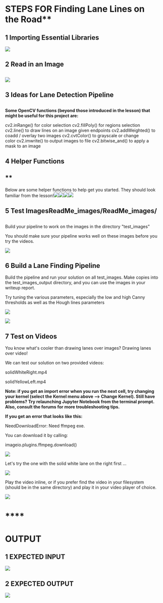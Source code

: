  
# **STEPS FOR** Finding Lane Lines on the Road** 

## **1 Importing Essential Libraries**


![](ReadMe_images/Aspose.Words.aea41b8e-0f46-49be-9b6b-d88d3e4b7cc4.001.jpeg)




## **2  Read in an Image**
##


![](ReadMe_images/Aspose.Words.aea41b8e-0f46-49be-9b6b-d88d3e4b7cc4.002.jpeg) 








## **3 Ideas for Lane Detection Pipeline**
##


**Some OpenCV functions (beyond those introduced in the lesson) that might be useful for this project are:**

cv2.inRange() for color selection
cv2.fillPoly() for regions selection
cv2.line() to draw lines on an image given endpoints
cv2.addWeighted() to coadd / overlay two images cv2.cvtColor() to grayscale or change color cv2.imwrite() to output images to file
cv2.bitwise\_and() to apply a mask to an image

## **4 Helper Functions**
## **  


Below are some helper functions to help get you started. They should look familiar from the lesson!![](ReadMe_images/Aspose.Words.aea41b8e-0f46-49be-9b6b-d88d3e4b7cc4.003.jpeg)![](ReadMe_images/Aspose.Words.aea41b8e-0f46-49be-9b6b-d88d3e4b7cc4.004.jpeg)![](ReadMe_images/Aspose.Words.aea41b8e-0f46-49be-9b6b-d88d3e4b7cc4.005.jpeg)![](ReadMe_images/Aspose.Words.aea41b8e-0f46-49be-9b6b-d88d3e4b7cc4.006.jpeg)
## **5 Test Images**ReadMe_images/ReadMe_images/
##
Build your pipeline to work on the images in the directory "test\_images"

You should make sure your pipeline works well on these images before you try the videos.

![](ReadMe_images/Aspose.Words.aea41b8e-0f46-49be-9b6b-d88d3e4b7cc4.007.jpeg)

##






## **6 Build a Lane Finding Pipeline**

Build the pipeline and run your solution on all test\_images. Make copies into the test\_images\_output directory, and you can use the images in your writeup report.

Try tuning the various parameters, especially the low and high Canny thresholds as well as the Hough lines parameters

![](ReadMe_images/Aspose.Words.aea41b8e-0f46-49be-9b6b-d88d3e4b7cc4.008.jpeg)

![](ReadMe_images/Aspose.Words.aea41b8e-0f46-49be-9b6b-d88d3e4b7cc4.009.jpeg)


## **7 Test on Videos**

You know what's cooler than drawing lanes over images? Drawing lanes over video!

We can test our solution on two provided videos:

solidWhiteRight.mp4

solidYellowLeft.mp4

**Note: if you get an import error when you run the next cell, try changing your kernel (select the Kernel menu above --> Change Kernel). Still have problems? Try relaunching Jupyter Notebook from the terminal prompt. Also, consult the forums for more troubleshooting tips.**

**If you get an error that looks like this:**

NeedDownloadError: Need ffmpeg exe. 

You can download it by calling: 

imageio.plugins.ffmpeg.download()

![](ReadMe_images/Aspose.Words.aea41b8e-0f46-49be-9b6b-d88d3e4b7cc4.010.jpeg)

Let's try the one with the solid white lane on the right first ...

![](ReadMe_images/ReadMe_images/Aspose.Words.aea41b8e-0f46-49be-9b6b-d88d3e4b7cc4.011.jpeg)

Play the video inline, or if you prefer find the video in your filesystem (should be in the same directory) and play it in your video player of choice.

![](ReadMe_images/ReadMe_images/Aspose.Words.aea41b8e-0f46-49be-9b6b-d88d3e4b7cc4.012.jpeg)

















# **** 
# **OUTPUT** 
 





## **1 EXPECTED INPUT** 


![](ReadMe_images/Aspose.Words.aea41b8e-0f46-49be-9b6b-d88d3e4b7cc4.013.jpeg)














## **2 EXPECTED OUTPUT** 


![](ReadMe_images/Aspose.Words.aea41b8e-0f46-49be-9b6b-d88d3e4b7cc4.013.jpeg)



